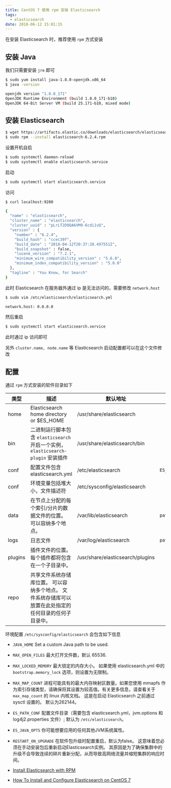 ```yaml
---
title: CentOS 7 使用 rpm 安装 Elasticsearch
tags:
  - elasticsearch
date: 2018-06-12 15:01:15
---
```



在安装 Elasticsearch 时，推荐使用 `rpm` 方式安装
<!-- more --><!-- toc -->

## 安装 Java

我们只需要安装 `jre` 即可

```bash
$ sudo yum install java-1.8.0-openjdk.x86_64
$ java -version

openjdk version "1.8.0_171"
OpenJDK Runtime Environment (build 1.8.0_171-b10)
OpenJDK 64-Bit Server VM (build 25.171-b10, mixed mode)
```

## 安装 Elasticsearch

```bash
$ wget https://artifacts.elastic.co/downloads/elasticsearch/elasticsearch-6.2.4.rpm
$ sudo rpm --install elasticsearch-6.2.4.rpm
```

设置开机自启

```bash
$ sudo systemctl daemon-reload
$ sudo systemctl enable elasticsearch.service
```

启动

```bash
$ sudo systemctl start elasticsearch.service
```

访问

```bash
$ curl localhost:9200

{
  "name" : "elasticsearch",
  "cluster_name" : "elasticsearch",
  "cluster_uuid" : "pLrLT2D9QA6VM9-6cdi1vQ",
  "version" : {
    "number" : "6.2.4",
    "build_hash" : "ccec39f",
    "build_date" : "2018-04-12T20:37:28.497551Z",
    "build_snapshot" : false,
    "lucene_version" : "7.2.1",
    "minimum_wire_compatibility_version" : "5.6.0",
    "minimum_index_compatibility_version" : "5.0.0"
  },
  "tagline" : "You Know, for Search"
}
```


此时 Elasticsearch 在服务器外通过 ip 是无法访问的，需要修改 `network.host`

```bash
$ sudo vim /etc/elasticsearch/elasticsearch.yml
```

```bash
network.host: 0.0.0.0
```

然后重启

```bash
$ sudo systemctl start elasticsearch.service
```

此时通过 ip 访问即可

另外 `cluster.name, node.name` 等 Elasticsearch 启动配置都可以在这个文件修改

## 配置

通过 `rpm` 方式安装的软件目录如下

类型    | 描述                                                                                                   | 默认地址                         | 配置
----    | ----                                                                                                   | --------                         | ---
home    | Elasticsearch home directory or $ES_HOME                                                               | /usr/share/elasticsearch         |
bin     | 二进制运行脚本包含 `elasticsearch` 开启一个实例，`elasticsearch-plugin` 安装插件                       | /usr/share/elasticsearch/bin     |
conf    | 配置文件包含 elasticsearch.yml                                                                         | /etc/elasticsearch               | `ES_PATH_CONF`
conf    | 环境变量包括堆大小，文件描述符                                                                         | /etc/sysconfig/elasticsearch     |
data    | 在节点上分配的每个索引/分片的数据文件的位置。 可以容纳多个地点。                                       | /var/lib/elasticsearch           | `path.data`
logs    | 日志文件                                                                                               | /var/log/elasticsearch           | `path.logs`
plugins | 插件文件的位置。每个插件都将包含在一个子目录中。                                                       | /usr/share/elasticsearch/plugins |
repo    | 共享文件系统存储库位置。 可以容纳多个地点。 文件系统存储库可以放置在此处指定的任何目录的任何子目录中。 |                                  |


环境配置 `/etc/sysconfig/elasticsearch` 会包含如下信息

- `JAVA_HOME` Set a custom Java path to be used.

- `MAX_OPEN_FILES` 最大打开文件数，默认 65536.

- `MAX_LOCKED_MEMORY` 最大锁定的内存大小。 如果使用 elasticsearch.yml 中的 `bootstrap.memory_lock` 选项，则设置为无限制。

- `MAX_MAP_COUNT` 进程可能具有的最大内存映射区数量。如果您使用 mmapfs 作为索引存储类型，请确保将其设置为较高值。有关更多信息，请查看关于 `max_map_count` 的 linux 内核文档。 这是在启动 Elasticsearch 之前通过 sysctl 设置的。 默认为262144。

- `ES_PATH_CONF` 配置文件目录（需要包含 elasticsearch.yml，jvm.options 和 log4j2.properties 文件）; 默认为 `/etc/elasticsearch`。

- `ES_JAVA_OPTS` 你可能想要应用的任何其他JVM系统属性。

- `RESTART_ON_UPGRADE` 在软件包升级时配置重启，默认为false。 这意味着您必须在手动安装包后重新启动Elasticsearch实例。 其原因是为了确保集群中的升级不会导致连续的碎片重新分配，从而导致高网络流量并缩短集群的响应时间。



- [Install Elasticsearch with RPM](https://www.elastic.co/guide/en/elasticsearch/reference/current/rpm.html)
- [How To Install and Configure Elasticsearch on CentOS 7](https://www.digitalocean.com/community/tutorials/how-to-install-and-configure-elasticsearch-on-centos-7)
